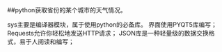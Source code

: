 ##python获取省份的某个城市的天气情况。

sys主要是编译器模块，属于使用python的必备库。
界面使用PYQT5库编写；
Requests允许你轻松地发送HTTP请求；
JSON库是一种轻量级的数据交换格式，易于人阅读和编写；